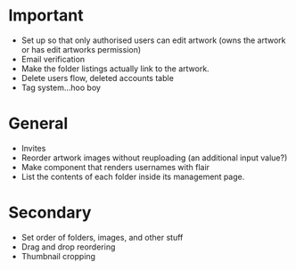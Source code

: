 # Important
- Set up so that only authorised users can edit artwork (owns the artwork or has edit artworks permission)
- Email verification
- Make the folder listings actually link to the artwork.
- Delete users flow, deleted accounts table
- Tag system...hoo boy

# General
- Invites
- Reorder artwork images without reuploading (an additional input value?)
- Make component that renders usernames with flair
- List the contents of each folder inside its management page.

# Secondary
- Set order of folders, images, and other stuff
- Drag and drop reordering
- Thumbnail cropping